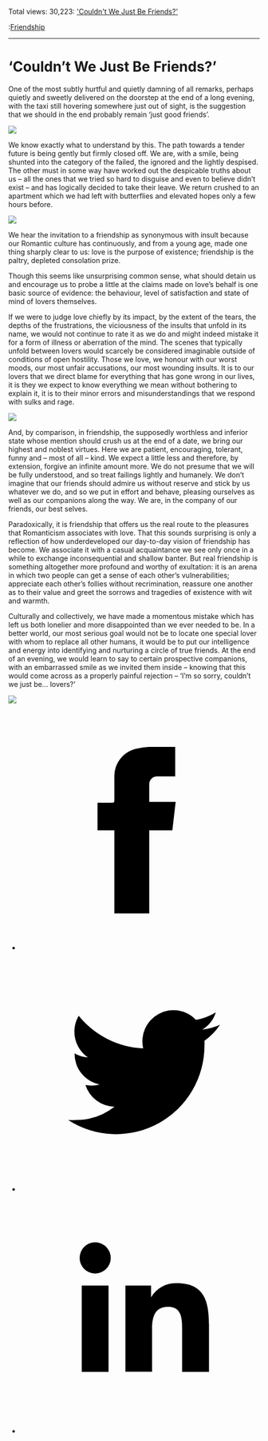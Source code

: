 Total views: 30,223: ['Couldn't We Just Be Friends?'](https://www.theschooloflife.com/thebookoflife/couldnt-we-just-be-friends/)

:[Friendship](https://www.theschooloflife.com/thebookoflife/category/sociability/friendship/)

* * *

# ‘Couldn’t We Just Be Friends?’
<style>
						.alignnone {
  display: block;
  margin-left: auto;
  margin-right: auto;
  align: center:
}

.addtoany_share_save_container {
display:none;
}

.wp-block-image {
		display: block;
  margin-left: auto;
  margin-right: auto;
  width: 50%;
}

.aligncenter {
display: block;
  margin-left: auto;
  margin-right: auto;
  align: center:
}

@media only screen and (max-width: 500px) {
  .wp-block-image {
		display: block;
  margin-left: auto;
  margin-right: auto;
  width: 100%;
} }

h1 {max-width: 600px !important;
}
.s18-single-post .content-area .site-main article .post-cat-header-display + .old-wrapper p {
    font-size: 1.200em
}
						</style>

One of the most subtly hurtful and quietly damning of all remarks, perhaps quietly and sweetly delivered on the doorstep at the end of a long evening, with the taxi still hovering somewhere just out of sight, is the suggestion that we should in the end probably remain ‘just good friends’.

![](https://hookedonhouses.net/wp-content/uploads/2008/12/porch-night.jpg)

We know exactly what to understand by this. The path towards a tender future is being gently but firmly closed off. We are, with a smile, being shunted into the category of the failed, the ignored and the lightly despised. The other must in some way have worked out the despicable truths about us – all the ones that we tried so hard to disguise and even to believe didn’t exist – and has logically decided to take their leave. We return crushed to an apartment which we had left with butterflies and elevated hopes only a few hours before.

![](https://i.pinimg.com/originals/96/2b/18/962b18645c103dd3d12ea8a3f338c82c.jpg)

We hear the invitation to a friendship as synonymous with insult because our Romantic culture has continuously, and from a young age, made one thing sharply clear to us: love is the purpose of existence; friendship is the paltry, depleted consolation prize.

Though this seems like unsurprising common sense, what should detain us and encourage us to probe a little at the claims made on love’s behalf is one basic source of evidence: the behaviour, level of satisfaction and state of mind of lovers themselves.

If we were to judge love chiefly by its impact, by the extent of the tears, the depths of the frustrations, the viciousness of the insults that unfold in its name, we would not continue to rate it as we do and might indeed mistake it for a form of illness or aberration of the mind. The scenes that typically unfold between lovers would scarcely be considered imaginable outside of conditions of open hostility. Those we love, we honour with our worst moods, our most unfair accusations, our most wounding insults. It is to our lovers that we direct blame for everything that has gone wrong in our lives, it is they we expect to know everything we mean without bothering to explain it, it is to their minor errors and misunderstandings that we respond with sulks and rage.

![](http://thephilosophersmail.com/wp-content/uploads/2014/04/PM-170314-calmC1.jpg)

And, by comparison, in friendship, the supposedly worthless and inferior state whose mention should crush us at the end of a date, we bring our highest and noblest virtues. Here we are patient, encouraging, tolerant, funny and – most of all – kind. We expect a little less and therefore, by extension, forgive an infinite amount more. We do not presume that we will be fully understood, and so treat failings lightly and humanely. We don’t imagine that our friends should admire us without reserve and stick by us whatever we do, and so we put in effort and behave, pleasing ourselves as well as our companions along the way. We are, in the company of our friends, our best selves.

Paradoxically, it is friendship that offers us the real route to the pleasures that Romanticism associates with love. That this sounds surprising is only a reflection of how underdeveloped our day-to-day vision of friendship has become. We associate it with a casual acquaintance we see only once in a while to exchange inconsequential and shallow banter. But real friendship is something altogether more profound and worthy of exultation: it is an arena in which two people can get a sense of each other’s vulnerabilities; appreciate each other’s follies without recrimination, reassure one another as to their value and greet the sorrows and tragedies of existence with wit and warmth.

Culturally and collectively, we have made a momentous mistake which has left us both lonelier and more disappointed than we ever needed to be. In a better world, our most serious goal would not be to locate one special lover with whom to replace all other humans, it would be to put our intelligence and energy into identifying and nurturing a circle of true friends. At the end of an evening, we would learn to say to certain prospective companions, with an embarrassed smile as we invited them inside – knowing that this would come across as a properly painful rejection – ‘I’m so sorry, couldn’t we just be… lovers?’

[![](https://img.youtube.com/vi/yP88kT6ZvwA/0.jpg)](https://www.youtube.com/embed/yP88kT6ZvwA '')
<style>
    .iframe-class { display: block !important; }
</style>

- [<svg xmlns="http://www.w3.org/2000/svg" viewbox="0 0 26 26"><title>Facebook</title>
                    <g>
                        <path d="M8.38,10H9.92c.2,0,.29,0,.29-.28,0-.82,0-1.64,0-2.46a3.05,3.05,0,0,1,2.57-3.15A7.22,7.22,0,0,1,14,3.95c.86,0,1.71,0,2.57,0h.25v3.2h-2A.85.85,0,0,0,14,8c0,.62,0,1.24,0,1.91h2.87L16.51,13H14v9H10.21V13H8.38Z"></path>
                    </g>
                </svg>](http://www.facebook.com/sharer/sharer.php?u=https://www.theschooloflife.com/thebookoflife/couldnt-we-just-be-friends/)
- [<svg xmlns="http://www.w3.org/2000/svg" viewbox="0 0 26 26"><title>Twitter</title>
                    <path d="M21.69,7.9a6.75,6.75,0,0,1-1.94.53,3.39,3.39,0,0,0,1.48-1.87,6.76,6.76,0,0,1-2.14.82,3.38,3.38,0,0,0-5.75,3.08,9.59,9.59,0,0,1-7-3.53,3.38,3.38,0,0,0,1,4.51A3.36,3.36,0,0,1,5.89,11v0A3.38,3.38,0,0,0,8.6,14.37a3.39,3.39,0,0,1-1.53.06,3.38,3.38,0,0,0,3.15,2.35A6.78,6.78,0,0,1,6,18.22a6.87,6.87,0,0,1-.81,0A9.6,9.6,0,0,0,20,10.08q0-.22,0-.44A6.86,6.86,0,0,0,21.69,7.9Z"></path>
                </svg>](http://twitter.com/share?url=https://www.theschooloflife.com/thebookoflife/couldnt-we-just-be-friends/&text=&via=theschooloflife)
- [<svg xmlns="http://www.w3.org/2000/svg" viewbox="0 0 26 26"><title>LinkedIn</title>
<path class="cls-2" d="M6.67,10H9.58v9.36H6.67ZM8.13,5.32A1.69,1.69,0,1,1,6.44,7,1.69,1.69,0,0,1,8.13,5.32"></path><path class="cls-2" d="M11.41,10H14.2v1.28h0A3.06,3.06,0,0,1,17,9.75c2.95,0,3.49,1.94,3.49,4.46v5.14H17.57V14.79c0-1.09,0-2.48-1.51-2.48s-1.75,1.18-1.75,2.4v4.63H11.41Z"></path></svg>](https://www.linkedin.com/shareArticle?mini=true&url=https://www.theschooloflife.com/thebookoflife/couldnt-we-just-be-friends/)
